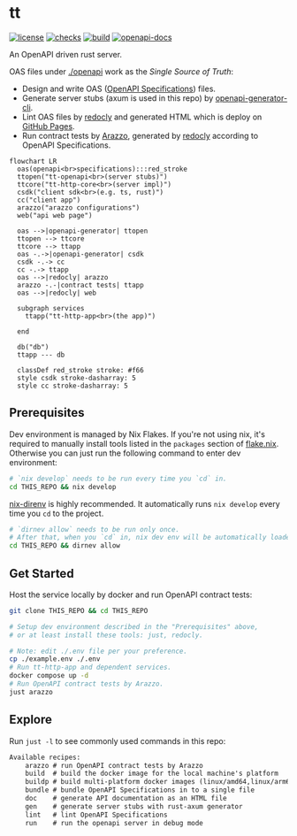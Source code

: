 # tt

[![license](https://img.shields.io/github/license/whisperpine/tt)](https://github.com/whisperpine/tt/blob/main/LICENSE)
[![checks](https://img.shields.io/github/actions/workflow/status/whisperpine/tt/checks.yml?logo=github&label=checks)](https://github.com/whisperpine/tt/actions/workflows/checks.yml)
[![build](https://img.shields.io/github/actions/workflow/status/whisperpine/tt/build.yml?logo=github&label=build)](https://github.com/whisperpine/tt/actions/workflows/build.yml)
[![openapi-docs](https://img.shields.io/github/deployments/whisperpine/tt/openapi-docs?label=openapi-docs)](https://github.com/whisperpine/tt/deployments/openapi-docs)

An OpenAPI driven rust server.

OAS files under [./openapi](./openapi/) work as the *Single Source of Truth*:

- Design and write OAS ([OpenAPI Specifications](https://www.openapis.org/)) files.
- Generate server stubs (axum is used in this repo) by [openapi-generator-cli](https://github.com/OpenAPITools/openapi-generator).
- Lint OAS files by [redocly](https://github.com/Redocly/redocly-cli)
  and generated HTML which is deploy on [GitHub Pages](https://whisperpine.github.io/tt/).
- Run contract tests by [Arazzo](https://www.openapis.org/arazzo-specification),
  generated by [redocly](https://github.com/Redocly/redocly-cli)
  according to OpenAPI Specifications.

```mermaid
flowchart LR
  oas(openapi<br>specifications):::red_stroke
  ttopen("tt-openapi<br>(server stubs)")
  ttcore("tt-http-core<br>(server impl)")
  csdk("client sdk<br>(e.g. ts, rust)")
  cc("client app")
  arazzo("arazzo configurations")
  web("api web page")

  oas -->|openapi-generator| ttopen
  ttopen --> ttcore
  ttcore --> ttapp
  oas -.->|openapi-generator| csdk
  csdk -.-> cc
  cc -.-> ttapp
  oas -->|redocly| arazzo
  arazzo -.-|contract tests| ttapp
  oas -->|redocly| web

  subgraph services
    ttapp("tt-http-app<br>(the app)")

  end

  db("db")
  ttapp --- db

  classDef red_stroke stroke: #f66
  style csdk stroke-dasharray: 5
  style cc stroke-dasharray: 5
```

## Prerequisites

Dev environment is managed by Nix Flakes.
If you're not using nix, it's required to manually install tools listed in the
`packages` section of [flake.nix](./flake.nix).
Otherwise you can just run the following command to enter dev environment:

```sh
# `nix develop` needs to be run every time you `cd` in.
cd THIS_REPO && nix develop
```

[nix-direnv](https://github.com/nix-community/nix-direnv)
is highly recommended.
It automatically runs `nix develop` every
time you `cd` to the project.

```sh
# `dirnev allow` needs to be run only once.
# After that, when you `cd` in, nix dev env will be automatically loaded.
cd THIS_REPO && dirnev allow
```

## Get Started

Host the service locally by docker and run OpenAPI contract tests:

```sh
git clone THIS_REPO && cd THIS_REPO

# Setup dev environment described in the "Prerequisites" above,
# or at least install these tools: just, redocly.

# Note: edit ./.env file per your preference.
cp ./example.env ./.env
# Run tt-http-app and dependent services.
docker compose up -d
# Run OpenAPI contract tests by Arazzo.
just arazzo
```

## Explore

Run `just -l` to see commonly used commands in this repo:

```txt
Available recipes:
    arazzo # run OpenAPI contract tests by Arazzo
    build  # build the docker image for the local machine's platform
    buildp # build multi-platform docker images (linux/amd64,linux/arm64)
    bundle # bundle OpenAPI Specifications in to a single file
    doc    # generate API documentation as an HTML file
    gen    # generate server stubs with rust-axum generator
    lint   # lint OpenAPI Specifications
    run    # run the openapi server in debug mode
```
